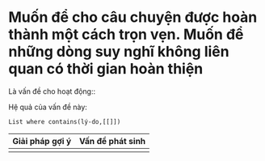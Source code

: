 # Muốn để cho câu chuyện được hoàn thành một cách trọn vẹn. Muốn để những dòng suy nghĩ không liên quan có thời gian hoàn thiện
Là vấn đề cho hoạt động:: 

Hệ quả của vấn đề này:
```dataview
List where contains(lý-do,[[]])
```

| Giải pháp gợi ý | Vấn đề phát sinh |
| --------------- | ---------------- |
|                 |                  |

 